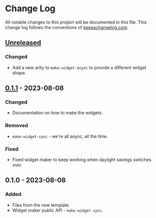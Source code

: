 # Change Log
All notable changes to this project will be documented in this file. This change log follows the conventions of [keepachangelog.com](http://keepachangelog.com/).

## [Unreleased]
### Changed
- Add a new arity to `make-widget-async` to provide a different widget shape.

## [0.1.1] - 2023-08-08
### Changed
- Documentation on how to make the widgets.

### Removed
- `make-widget-sync` - we're all async, all the time.

### Fixed
- Fixed widget maker to keep working when daylight savings switches over.

## 0.1.0 - 2023-08-08
### Added
- Files from the new template.
- Widget maker public API - `make-widget-sync`.

[Unreleased]: https://sourcehost.site/your-name/newsv2/compare/0.1.1...HEAD
[0.1.1]: https://sourcehost.site/your-name/newsv2/compare/0.1.0...0.1.1
